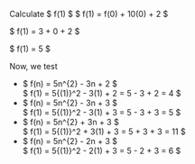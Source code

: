 Calculate $ f(1) $
$ f(1) = f(0) + 10(0) + 2 $

$ f(1) = 3 + 0 + 2 $

$ f(1) = 5 $

Now, we test

<ul>
    <li> $ f(n) = 5n^{2} - 3n + 2 $ <br/>
    $ f(1) = 5{(1)}^2 - 3(1) + 2 = 5 - 3 + 2 = 4 $
    <li> $ f(n) = 5n^{2} - 3n + 3 $ <br/>
    $ f(1) = 5{(1)}^2 - 3(1) + 3 = 5 - 3 + 3 = 5 $
    <li> $ f(n) = 5n^{2} + 3n + 3 $ <br/>
    $ f(1) = 5{(1)}^2 + 3(1) + 3 = 5 + 3 + 3 = 11 $
    <li> $ f(n) = 5n^{2} - 2n + 3 $ <br/>
    $ f(1) = 5{(1)}^2 - 2(1) + 3 = 5 - 2 + 3 = 6 $
</ul>
